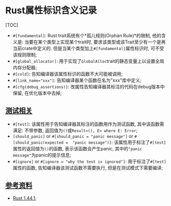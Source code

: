 # Rust属性标识含义记录

<span id='toc'></span>
[TOC]

- `#[fundamental]`: Rust trait系统有个*孤儿规则(Orphan Rule)*的限制, 他的含义是: 当要在某个类型上实现某个trait时, 要求该类型或该Trait至少有一个是再当前crate中定义的. 但是当某个类型加上`#[fundamental]`属性标识时, 可不受该规则限制;
- `#[global_allocator]`: 用于实现了`GlobalAlloc`trait的静态变量上以设置全局内存分配器;
- `#[cold]`: 告知编译器该属性标识的函数不大可能被调用;
- `#[link_name="xxx"]`: 告知编译器某个函数在名为"xxx"库中定义;
- `#[cfg(debug_assertions)]`: 改属性告知编译器其标注的代码在debug版本中保留, 在优化版本中去掉;

## [测试相关](#toc)

- `#[test]`: 该属性用于告知编译器其标注的函数用作为测试函数, 其中该函数需满足: 不带参数, 返回值为`()`或`Result<(), E> where E: Error`;
- `[should_panic]` or `#[should_panic = "panic message"]` or `#[should_panic(expected =  "panic message")]`: 该属性用于标注了`#[test]`属性的返回值为`()`的函数, 表示该函数会产生panic, 其中的`"panic message"`为panic的提示信息;
- `#[ignore]` or `#[ignore = "why the test is ignored"]`: 用于标注了`#[test]`属性的函数, 告知编译器该测试函数不需要执行, 但是在测试模式下需要编译;

## [参考资料](#toc)

- [Rust 1.44.1](https://github.com/rust-lang/rust.git);

